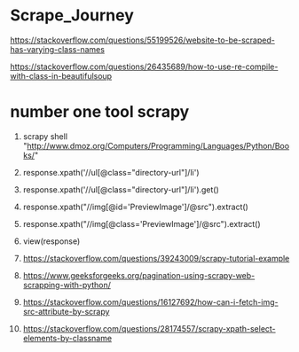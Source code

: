 # Scrape_Journey
https://stackoverflow.com/questions/55199526/website-to-be-scraped-has-varying-class-names


https://stackoverflow.com/questions/26435689/how-to-use-re-compile-with-class-in-beautifulsoup


# number one tool scrapy


1. scrapy shell "http://www.dmoz.org/Computers/Programming/Languages/Python/Books/"

2. response.xpath('//ul[@class="directory-url"]/li')
3. response.xpath('//ul[@class="directory-url"]/li').get()
4. response.xpath("//img[@id='PreviewImage']/@src").extract()
5. response.xpath("//img[@class='PreviewImage']/@src").extract()
6. view(response)






7.  https://stackoverflow.com/questions/39243009/scrapy-tutorial-example
8.  https://www.geeksforgeeks.org/pagination-using-scrapy-web-scrapping-with-python/
9.  https://stackoverflow.com/questions/16127692/how-can-i-fetch-img-src-attribute-by-scrapy
10. https://stackoverflow.com/questions/28174557/scrapy-xpath-select-elements-by-classname

